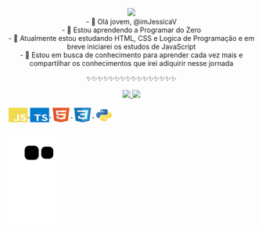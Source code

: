 <div align="center">
<img src="https://media.giphy.com/media/j5oP7zSilio3SewxAA/giphy.gif"/>
</div>
<div align="center">
- 👋 Olá jovem, @imJessicaV
  <br>
- 👀 Estou aprendendo a Programar do Zero
  <br>
- 🌱 Atualmente estou estudando HTML, CSS e Logica de Programação e em breve iniciarei os estudos de JavaScript
  <br>
- 💞️ Estou em busca de conhecimento para aprender cada vez mais e compartilhar os conhecimentos que irei adiquirir nesse jornada
 <br>
  
  ✨✨✨✨✨✨✨✨✨✨✨✨✨✨✨✨
</div>
  
<div align="center">
  <a href="https://github.com/imjessicav">
  <img height="180em" src="https://github-readme-stats.vercel.app/api?username=imjessicav&show_icons=true&theme=tokyonight&include_all_commits=true&count_private=true"/>
  <img height="180em" src="https://github-readme-stats.vercel.app/api/top-langs/?username=imjessicav&layout=compact&langs_count=7&theme=tokyonight"/>
</div>
  
  
  <div style="display: inline_block"><br>
  <img align="center" alt="Rafa-Js" height="30" width="40" src="https://raw.githubusercontent.com/devicons/devicon/master/icons/javascript/javascript-plain.svg">
  <img align="center" alt="Rafa-Ts" height="30" width="40" src="https://raw.githubusercontent.com/devicons/devicon/master/icons/typescript/typescript-plain.svg">
  <img align="center" alt="Rafa-HTML" height="30" width="40" src="https://raw.githubusercontent.com/devicons/devicon/master/icons/html5/html5-original.svg">
  <img align="center" alt="Rafa-CSS" height="30" width="40" src="https://raw.githubusercontent.com/devicons/devicon/master/icons/css3/css3-original.svg">
  <img align="center" alt="Rafa-Python" height="30" width="40" src="https://raw.githubusercontent.com/devicons/devicon/master/icons/python/python-original.svg">
  </div>
  
  ![Snake animation](https://github.com/imjessicav/imjessicav/blob/output/github-contribution-grid-snake.svg)

 
